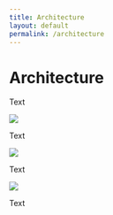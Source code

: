 ```yaml
---
title: Architecture
layout: default
permalink: /architecture
---
```


# Architecture

Text

![](..figures/guidelines/design1.png)

Text

![](../figures/guidelines/design2.png)

Text

![](/figures/guidelines/design3.png)

Text

